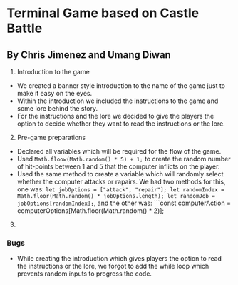 # Terminal Game based on Castle Battle
## By Chris Jimenez and Umang Diwan

1. Introduction to the game

- We created a banner style introduction to the name of the game just to make it easy on the eyes.
- Within the introduction we included the instructions to the game and some lore behind the story.
- For the instructions and the lore we decided to give the players the option to decide whether they want to read the instructions or the lore.

2. Pre-game preparations

- Declared all variables which will be required for the flow of the game.
- Used ```Math.floow(Math.random() * 5) + 1;``` to create the random number of hit-points between 1 and 5 that the computer inflicts on the player.
- Used the same method to create a variable which will randomly select whether the computer attacks or rapairs. We had two methods for this, one was: ```let jobOptions = ["attack", "repair"];
let randomIndex = Math.floor(Math.random() * jobOptions.length);
let randomJob = jobOptions[randomIndex];```, and the other was: ```const computerAction = computerOptions[Math.floor(Math.random() * 2)];

3. 

### Bugs

- While creating the introduction which gives players the option to read the instructions or the lore, we forgot to add the while loop which prevents random inputs to progress the code.